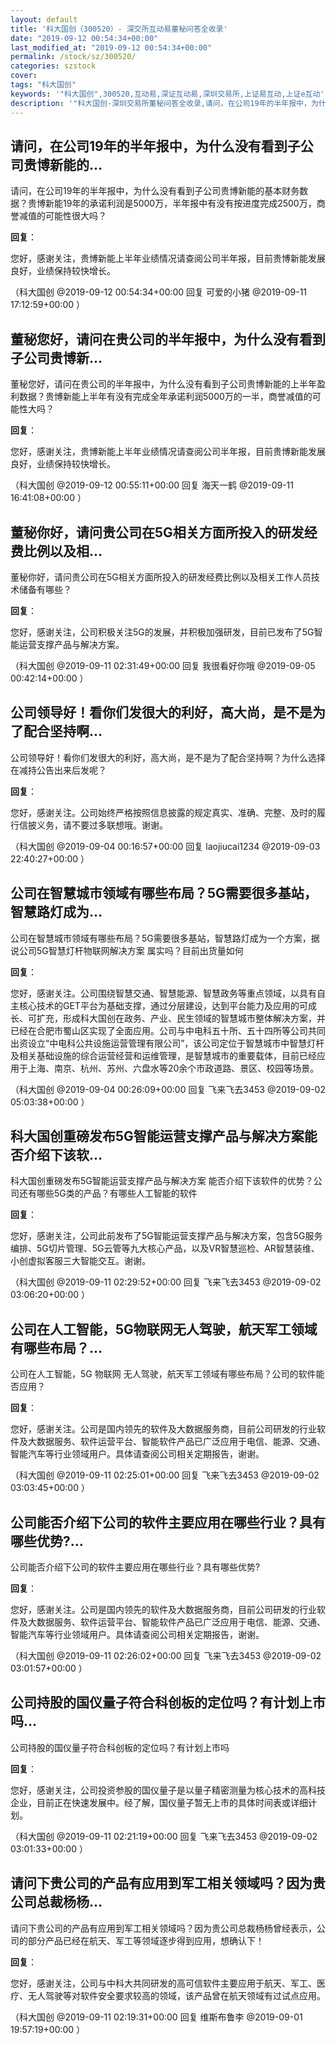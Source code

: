 ```yaml
---
layout: default
title: '科大国创（300520）- 深交所互动易董秘问答全收录'
date: "2019-09-12 00:54:34+00:00"
last_modified_at: "2019-09-12 00:54:34+00:00"
permalink: /stock/sz/300520/
categories: szstock
cover: 
tags: "科大国创"
keywords: '"科大国创",300520,互动易,深证互动易,深圳交易所,上证易互动,上证e互动'
description: '"科大国创-深圳交易所董秘问答全收录,请问，在公司19年的半年报中，为什么没有看到子公司贵博新能的基本财务数据？贵博新能19年的承诺利润是5000万，半年报中有没有按进度完成2500万，商誉减值的可能性很大吗？"'
---
```


## 请问，在公司19年的半年报中，为什么没有看到子公司贵博新能的...

请问，在公司19年的半年报中，为什么没有看到子公司贵博新能的基本财务数据？贵博新能19年的承诺利润是5000万，半年报中有没有按进度完成2500万，商誉减值的可能性很大吗？

**回复**：

您好，感谢关注，贵博新能上半年业绩情况请查阅公司半年报，目前贵博新能发展良好，业绩保持较快增长。 

（科大国创  @2019-09-12 00:54:34+00:00 回复 可爱的小猪  @2019-09-11 17:12:59+00:00 ）

## 董秘您好，请问在贵公司的半年报中，为什么没有看到子公司贵博新...

董秘您好，请问在贵公司的半年报中，为什么没有看到子公司贵博新能的上半年盈利数据？贵博新能上半年有没有完成全年承诺利润5000万的一半，商誉减值的可能性大吗？

**回复**：

您好，感谢关注，贵博新能上半年业绩情况请查阅公司半年报，目前贵博新能发展良好，业绩保持较快增长。 

（科大国创  @2019-09-12 00:55:11+00:00 回复 海天一鹤  @2019-09-11 16:41:08+00:00 ）

## 董秘你好，请问贵公司在5G相关方面所投入的研发经费比例以及相...

董秘你好，请问贵公司在5G相关方面所投入的研发经费比例以及相关工作人员技术储备有哪些？

**回复**：

您好，感谢关注，公司积极关注5G的发展，并积极加强研发，目前已发布了5G智能运营支撑产品与解决方案。 

（科大国创  @2019-09-11 02:31:49+00:00 回复 我很看好你哦  @2019-09-05 00:42:14+00:00 ）

## 公司领导好！看你们发很大的利好，高大尚，是不是为了配合坚持啊...

公司领导好！看你们发很大的利好，高大尚，是不是为了配合坚持啊？为什么选择在减持公告出来后发呢？

**回复**：

您好，感谢关注。公司始终严格按照信息披露的规定真实、准确、完整、及时的履行信披义务，请不要过多联想哦。谢谢。 

（科大国创  @2019-09-04 00:16:57+00:00 回复 laojiucai1234  @2019-09-03 22:40:27+00:00 ）

## 公司在智慧城市领域有哪些布局？5G需要很多基站，智慧路灯成为...

公司在智慧城市领域有哪些布局？5G需要很多基站，智慧路灯成为一个方案，据说公司5G智慧灯杆物联网解决方案 属实吗？目前出货量如何

**回复**：

您好，感谢关注。公司围绕智慧交通、智慧能源、智慧政务等重点领域，以具有自主核心技术的GET平台为基础支撑，通过分层建设，达到平台能力及应用的可成长、可扩充，形成科大国创在政务、产业、民生领域的智慧城市整体解决方案，并已经在合肥市蜀山区实现了全面应用。公司与中电科五十所、五十四所等公司共同出资设立“中电科公共设施运营管理有限公司”，该公司定位于智慧城市中智慧灯杆及相关基础设施的综合运营经营和运维管理，是智慧城市的重要载体，目前已经应用于上海、南京、杭州、苏州、六盘水等20余个市政道路、景区、校园等场景。 

（科大国创  @2019-09-04 00:26:09+00:00 回复 飞来飞去3453  @2019-09-02 05:03:38+00:00 ）

## 科大国创重磅发布5G智能运营支撑产品与解决方案能否介绍下该软...

科大国创重磅发布5G智能运营支撑产品与解决方案 能否介绍下该软件的优势？公司还有哪些5G类的产品？有哪些人工智能的软件

**回复**：

您好，感谢关注，公司此前发布了5G智能运营支撑产品与解决方案，包含5G服务编排、5G切片管理、5G云管等九大核心产品，以及VR智慧巡检、AR智慧装维、小创虚拟客服三大智能交互。谢谢。 

（科大国创  @2019-09-11 02:29:52+00:00 回复 飞来飞去3453  @2019-09-02 03:06:20+00:00 ）

## 公司在人工智能，5G物联网无人驾驶，航天军工领域有哪些布局？...

公司在人工智能，5G 物联网 无人驾驶，航天军工领域有哪些布局？公司的软件能否应用？

**回复**：

您好，感谢关注。公司是国内领先的软件及大数据服务商，目前公司研发的行业软件及大数据服务、软件运营平台、智能软件产品已广泛应用于电信、能源、交通、智能汽车等行业领域用户。具体请查阅公司相关定期报告，谢谢。 

（科大国创  @2019-09-11 02:25:01+00:00 回复 飞来飞去3453  @2019-09-02 03:03:45+00:00 ）

## 公司能否介绍下公司的软件主要应用在哪些行业？具有哪些优势?...

公司能否介绍下公司的软件主要应用在哪些行业？具有哪些优势?

**回复**：

您好，感谢关注。公司是国内领先的软件及大数据服务商，目前公司研发的行业软件及大数据服务、软件运营平台、智能软件产品已广泛应用于电信、能源、交通、智能汽车等行业领域用户。具体请查阅公司相关定期报告，谢谢。 

（科大国创  @2019-09-11 02:26:02+00:00 回复 飞来飞去3453  @2019-09-02 03:01:57+00:00 ）

## 公司持股的国仪量子符合科创板的定位吗？有计划上市吗...

公司持股的国仪量子符合科创板的定位吗？有计划上市吗

**回复**：

您好，感谢关注，公司投资参股的国仪量子是以量子精密测量为核心技术的高科技企业，目前正在快速发展中。经了解，国仪量子暂无上市的具体时间表或详细计划。 

（科大国创  @2019-09-11 02:21:19+00:00 回复 飞来飞去3453  @2019-09-02 03:01:33+00:00 ）

## 请问下贵公司的产品有应用到军工相关领域吗？因为贵公司总裁杨杨...

请问下贵公司的产品有应用到军工相关领域吗？因为贵公司总裁杨杨曾经表示，公司的部分产品已经在航天、军工等领域逐步得到应用，想确认下！

**回复**：

您好，感谢关注，公司与中科大共同研发的高可信软件主要应用于航天、军工、医疗、无人驾驶等对软件安全要求较高的领域，该产品曾在航天领域有过试点应用。 

（科大国创  @2019-09-11 02:19:31+00:00 回复 维斯布鲁李  @2019-09-01 19:57:19+00:00 ）

